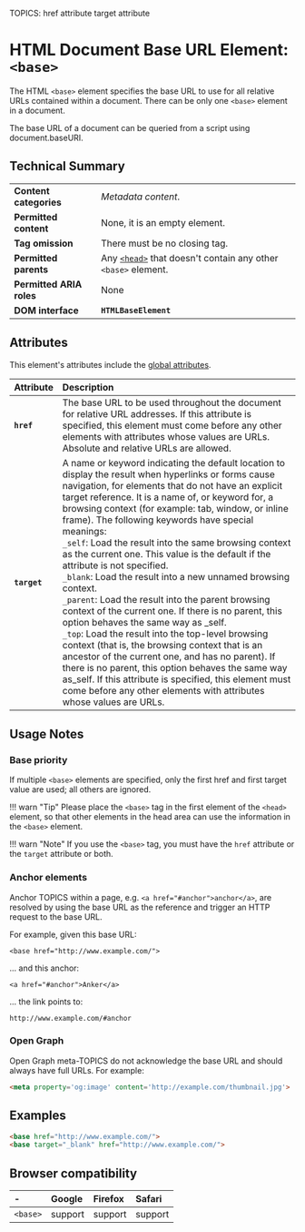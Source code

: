 TOPICS: <base>
        <base> href attribute
        <base> target attribute

# HTML Document Base URL Element: `<base>`

The HTML `<base>` element specifies the base URL to use for all relative URLs contained within a
document. There can be only one `<base>` element in a document.

The base URL of a document can be queried from a script using document.baseURI.

## Technical Summary

|  |  |
| :-- | :-- |
| **Content categories** | *Metadata content*. |
| **Permitted content** | None, it is an empty element. |
| **Tag omission** | There must be no closing tag. |
| **Permitted parents** | Any [`<head>`](/en/webfrontend/<head>) that doesn't contain any other `<base>` element. |
| **Permitted ARIA roles** | None |
| **DOM interface** | **`HTMLBaseElement`** |

## Attributes

This element's attributes include the [global attributes](/en/webfrontend/HTML_Global_Attributes).

| Attribute | Description |
| :-- | :-- |
| **`href`** | The base URL to be used throughout the document for relative URL addresses. If this attribute is specified, this element must come before any other elements with attributes whose values are URLs. Absolute and relative URLs are allowed. |
| **`target`** | A name or keyword indicating the default location to display the result when hyperlinks or forms cause navigation, for elements that do not have an explicit target reference. It is a name of, or keyword for, a browsing context (for example: tab, window, or inline frame). The following keywords have special meanings:<br>`_self`: Load the result into the same browsing context as the current one. This value is the default if the attribute is not specified.<br>`_blank`: Load the result into a new unnamed browsing context.<br>`_parent`: Load the result into the parent browsing context of the current one. If there is no parent, this option behaves the same way as _self.<br>`_top`: Load the result into the top-level browsing context (that is, the browsing context that is an ancestor of the current one, and has no parent). If there is no parent, this option behaves the same way as_self. If this attribute is specified, this element must come before any other elements with attributes whose values are URLs. |

## Usage Notes

### Base priority

If multiple `<base>` elements are specified, only the first href and first target value are used;
all others are ignored.

!!! warn "Tip"
    Please place the `<base>` tag in the first element of the `<head>` element, so that other elements
in the head area can use the information in the `<base>` element.

!!! warn "Note"
    If you use the `<base>` tag, you must have the `href` attribute or the `target` attribute or both.

### Anchor elements

Anchor TOPICS within a page, e.g. `<a href="#anchor">anchor</a>`, are resolved by using the base URL
as the reference and trigger an HTTP request to the base URL.

For example, given this base URL:

`<base href="http://www.example.com/">`

... and this anchor:

`<a href="#anchor">Anker</a>`

... the link points to:

`http://www.example.com/#anchor`

### Open Graph

Open Graph meta-TOPICS do not acknowledge the base URL and should always have full URLs. For example:

```html
<meta property='og:image' content='http://example.com/thumbnail.jpg'>
```

## Examples

```html
<base href="http://www.example.com/">
<base target="_blank" href="http://www.example.com/">
```

## Browser compatibility

| - | Google | Firefox | Safari |
| :--- | :--- | :--- | :--- |
| `<base>`  | support | support | support |
